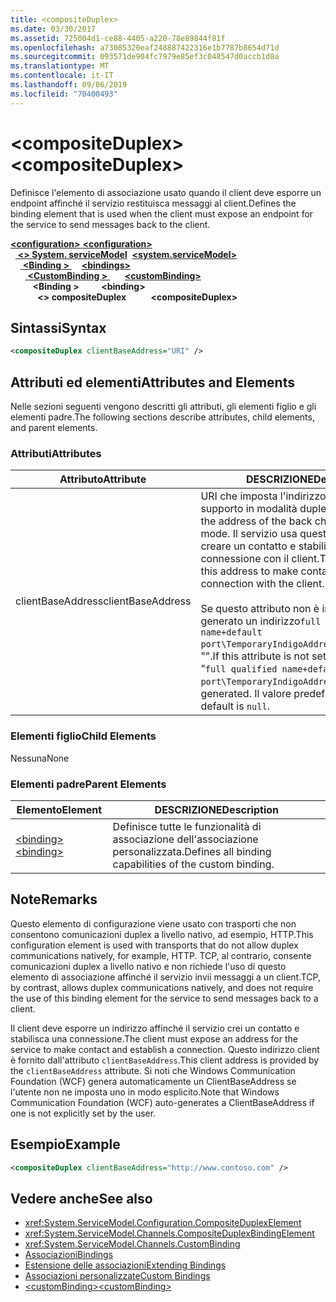 ```yaml
---
title: <compositeDuplex>
ms.date: 03/30/2017
ms.assetid: 725004d1-ce88-4405-a220-78e89844f81f
ms.openlocfilehash: a73085320eaf248887422316e1b7787b8654d71d
ms.sourcegitcommit: 093571de904fc7979e85ef3c048547d0accb1d8a
ms.translationtype: MT
ms.contentlocale: it-IT
ms.lasthandoff: 09/06/2019
ms.locfileid: "70400493"
---
```

# <a name="compositeduplex"></a><span data-ttu-id="7f5a9-101">\<compositeDuplex></span><span class="sxs-lookup"><span data-stu-id="7f5a9-101">\<compositeDuplex></span></span>
<span data-ttu-id="7f5a9-102">Definisce l'elemento di associazione usato quando il client deve esporre un endpoint affinché il servizio restituisca messaggi al client.</span><span class="sxs-lookup"><span data-stu-id="7f5a9-102">Defines the binding element that is used when the client must expose an endpoint for the service to send messages back to the client.</span></span>  
  
<span data-ttu-id="7f5a9-103">[ **\<configuration>** ](../configuration-element.md)</span><span class="sxs-lookup"><span data-stu-id="7f5a9-103">[**\<configuration>**](../configuration-element.md)</span></span>\
<span data-ttu-id="7f5a9-104">&nbsp;&nbsp;[ **\<> System. serviceModel**](system-servicemodel.md)</span><span class="sxs-lookup"><span data-stu-id="7f5a9-104">&nbsp;&nbsp;[**\<system.serviceModel>**](system-servicemodel.md)</span></span>\
<span data-ttu-id="7f5a9-105">&nbsp;&nbsp;&nbsp;&nbsp;[ **\<Binding >** ](bindings.md)</span><span class="sxs-lookup"><span data-stu-id="7f5a9-105">&nbsp;&nbsp;&nbsp;&nbsp;[**\<bindings>**](bindings.md)</span></span>\
<span data-ttu-id="7f5a9-106">&nbsp;&nbsp;&nbsp;&nbsp;&nbsp;&nbsp;[ **\<CustomBinding >** ](custombinding.md)</span><span class="sxs-lookup"><span data-stu-id="7f5a9-106">&nbsp;&nbsp;&nbsp;&nbsp;&nbsp;&nbsp;[**\<customBinding>**](custombinding.md)</span></span>\
<span data-ttu-id="7f5a9-107">&nbsp;&nbsp;&nbsp;&nbsp;&nbsp;&nbsp;&nbsp;&nbsp; **\<Binding >** </span><span class="sxs-lookup"><span data-stu-id="7f5a9-107">&nbsp;&nbsp;&nbsp;&nbsp;&nbsp;&nbsp;&nbsp;&nbsp;**\<binding>**</span></span>\
<span data-ttu-id="7f5a9-108">&nbsp;&nbsp;&nbsp;&nbsp;&nbsp;&nbsp;&nbsp;&nbsp;&nbsp;&nbsp; **\<> compositeDuplex**</span><span class="sxs-lookup"><span data-stu-id="7f5a9-108">&nbsp;&nbsp;&nbsp;&nbsp;&nbsp;&nbsp;&nbsp;&nbsp;&nbsp;&nbsp;**\<compositeDuplex>**</span></span>  
  
## <a name="syntax"></a><span data-ttu-id="7f5a9-109">Sintassi</span><span class="sxs-lookup"><span data-stu-id="7f5a9-109">Syntax</span></span>  
  
```xml  
<compositeDuplex clientBaseAddress="URI" />
```  
  
## <a name="attributes-and-elements"></a><span data-ttu-id="7f5a9-110">Attributi ed elementi</span><span class="sxs-lookup"><span data-stu-id="7f5a9-110">Attributes and Elements</span></span>  
 <span data-ttu-id="7f5a9-111">Nelle sezioni seguenti vengono descritti gli attributi, gli elementi figlio e gli elementi padre.</span><span class="sxs-lookup"><span data-stu-id="7f5a9-111">The following sections describe attributes, child elements, and parent elements.</span></span>  
  
### <a name="attributes"></a><span data-ttu-id="7f5a9-112">Attributi</span><span class="sxs-lookup"><span data-stu-id="7f5a9-112">Attributes</span></span>  
  
|<span data-ttu-id="7f5a9-113">Attributo</span><span class="sxs-lookup"><span data-stu-id="7f5a9-113">Attribute</span></span>|<span data-ttu-id="7f5a9-114">DESCRIZIONE</span><span class="sxs-lookup"><span data-stu-id="7f5a9-114">Description</span></span>|  
|---------------|-----------------|  
|<span data-ttu-id="7f5a9-115">clientBaseAddress</span><span class="sxs-lookup"><span data-stu-id="7f5a9-115">clientBaseAddress</span></span>|<span data-ttu-id="7f5a9-116">URI che imposta l'indirizzo del canale di supporto in modalità duplex.</span><span class="sxs-lookup"><span data-stu-id="7f5a9-116">A URI that sets the address of the back channel in duplex mode.</span></span> <span data-ttu-id="7f5a9-117">Il servizio usa questo indirizzo per creare un contatto e stabilire una connessione con il client.</span><span class="sxs-lookup"><span data-stu-id="7f5a9-117">The service uses this address to make contact and establish a connection with the client.</span></span><br /><br /> <span data-ttu-id="7f5a9-118">Se questo attributo non è impostato, viene generato un indirizzo`full qualified name+default port\TemporaryIndigoAddress\guid`predefinito "".</span><span class="sxs-lookup"><span data-stu-id="7f5a9-118">If this attribute is not set, a default address "`full qualified name+default port\TemporaryIndigoAddress\guid`" is generated.</span></span> <span data-ttu-id="7f5a9-119">Il valore predefinito è `null`.</span><span class="sxs-lookup"><span data-stu-id="7f5a9-119">The default is `null`.</span></span>|  
  
### <a name="child-elements"></a><span data-ttu-id="7f5a9-120">Elementi figlio</span><span class="sxs-lookup"><span data-stu-id="7f5a9-120">Child Elements</span></span>  
 <span data-ttu-id="7f5a9-121">Nessuna</span><span class="sxs-lookup"><span data-stu-id="7f5a9-121">None</span></span>  
  
### <a name="parent-elements"></a><span data-ttu-id="7f5a9-122">Elementi padre</span><span class="sxs-lookup"><span data-stu-id="7f5a9-122">Parent Elements</span></span>  
  
|<span data-ttu-id="7f5a9-123">Elemento</span><span class="sxs-lookup"><span data-stu-id="7f5a9-123">Element</span></span>|<span data-ttu-id="7f5a9-124">DESCRIZIONE</span><span class="sxs-lookup"><span data-stu-id="7f5a9-124">Description</span></span>|  
|-------------|-----------------|  
|[<span data-ttu-id="7f5a9-125">\<binding></span><span class="sxs-lookup"><span data-stu-id="7f5a9-125">\<binding></span></span>](../../../misc/binding.md)|<span data-ttu-id="7f5a9-126">Definisce tutte le funzionalità di associazione dell'associazione personalizzata.</span><span class="sxs-lookup"><span data-stu-id="7f5a9-126">Defines all binding capabilities of the custom binding.</span></span>|  
  
## <a name="remarks"></a><span data-ttu-id="7f5a9-127">Note</span><span class="sxs-lookup"><span data-stu-id="7f5a9-127">Remarks</span></span>  
 <span data-ttu-id="7f5a9-128">Questo elemento di configurazione viene usato con trasporti che non consentono comunicazioni duplex a livello nativo, ad esempio, HTTP.</span><span class="sxs-lookup"><span data-stu-id="7f5a9-128">This configuration element is used with transports that do not allow duplex communications natively, for example, HTTP.</span></span> <span data-ttu-id="7f5a9-129">TCP, al contrario, consente comunicazioni duplex a livello nativo e non richiede l'uso di questo elemento di associazione affinché il servizio invii messaggi a un client.</span><span class="sxs-lookup"><span data-stu-id="7f5a9-129">TCP, by contrast, allows duplex communications natively, and does not require the use of this binding element for the service to send messages back to a client.</span></span>  
  
 <span data-ttu-id="7f5a9-130">Il client deve esporre un indirizzo affinché il servizio crei un contatto e stabilisca una connessione.</span><span class="sxs-lookup"><span data-stu-id="7f5a9-130">The client must expose an address for the service to make contact and establish a connection.</span></span> <span data-ttu-id="7f5a9-131">Questo indirizzo client è fornito dall'attributo `clientBaseAddress`.</span><span class="sxs-lookup"><span data-stu-id="7f5a9-131">This client address is provided by the `clientBaseAddress` attribute.</span></span> <span data-ttu-id="7f5a9-132">Si noti che Windows Communication Foundation (WCF) genera automaticamente un ClientBaseAddress se l'utente non ne imposta uno in modo esplicito.</span><span class="sxs-lookup"><span data-stu-id="7f5a9-132">Note that Windows Communication Foundation (WCF) auto-generates a ClientBaseAddress if one is not explicitly set by the user.</span></span>  
  
## <a name="example"></a><span data-ttu-id="7f5a9-133">Esempio</span><span class="sxs-lookup"><span data-stu-id="7f5a9-133">Example</span></span>  
  
```xml  
<compositeDuplex clientBaseAddress="http://www.contoso.com" />
```  
  
## <a name="see-also"></a><span data-ttu-id="7f5a9-134">Vedere anche</span><span class="sxs-lookup"><span data-stu-id="7f5a9-134">See also</span></span>

- <xref:System.ServiceModel.Configuration.CompositeDuplexElement>
- <xref:System.ServiceModel.Channels.CompositeDuplexBindingElement>
- <xref:System.ServiceModel.Channels.CustomBinding>
- [<span data-ttu-id="7f5a9-135">Associazioni</span><span class="sxs-lookup"><span data-stu-id="7f5a9-135">Bindings</span></span>](../../../wcf/bindings.md)
- [<span data-ttu-id="7f5a9-136">Estensione delle associazioni</span><span class="sxs-lookup"><span data-stu-id="7f5a9-136">Extending Bindings</span></span>](../../../wcf/extending/extending-bindings.md)
- [<span data-ttu-id="7f5a9-137">Associazioni personalizzate</span><span class="sxs-lookup"><span data-stu-id="7f5a9-137">Custom Bindings</span></span>](../../../wcf/extending/custom-bindings.md)
- [<span data-ttu-id="7f5a9-138">\<customBinding></span><span class="sxs-lookup"><span data-stu-id="7f5a9-138">\<customBinding></span></span>](custombinding.md)
